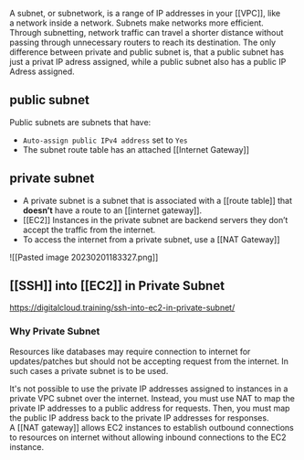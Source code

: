 A subnet, or subnetwork, is a range of IP addresses in your [[VPC]], like a network inside a network. 
Subnets make networks more efficient. Through subnetting, network traffic can travel a shorter distance without passing through unnecessary routers to reach its destination.
The only difference between private and public subnet is, that a public subnet has just a privat IP adress assigned, while a public subnet also has a public IP Adress assigned.


## public subnet

Public subnets are subnets that have:  
*   `Auto-assign public IPv4 address` set to `Yes` 
*   The subnet route table has an attached [[Internet Gateway]]

## private subnet

*   A private subnet is a subnet that is associated with a [[route table]] that **doesn’t** have a route to an [[internet gateway]]. 
*   [[EC2]] Instances in the private subnet are backend servers they don’t accept the traffic from the internet.
*   To access the internet from a private subnet, use a [[NAT Gateway]]

![[Pasted image 20230201183327.png]]

## [[SSH]] into [[EC2]] in Private Subnet

https://digitalcloud.training/ssh-into-ec2-in-private-subnet/

### Why Private Subnet

Resources like databases may require connection to internet for updates/patches but should not be accepting request from the internet. In such cases a private subnet is to be used.

It's not possible to use the private IP addresses assigned to instances in a private VPC subnet over the internet. Instead, you must use NAT to map the private IP addresses to a public address for requests. Then, you must map the public IP address back to the private IP addresses for responses.
A [[NAT gateway]] allows EC2 instances to establish outbound connections to resources on internet without allowing inbound connections to the EC2 instance.